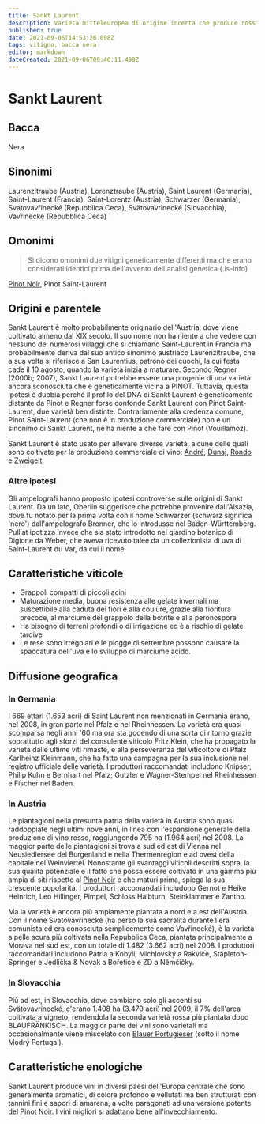 ```yaml
---
title: Sankt Laurent
description: Varietà mitteleuropea di origine incerta che produce rossi vellutati.
published: true
date: 2021-09-06T14:53:26.098Z
tags: vitigno, bacca nera
editor: markdown
dateCreated: 2021-09-06T09:46:11.498Z
---
```


# Sankt Laurent

## Bacca
Nera
## Sinonimi
Laurenzitraube (Austria), Lorenztraube (Austria), Saint Laurent (Germania), Saint-Laurent (Francia), Saint-Lorentz (Austria), Schwarzer (Germania), Svatovavřinecké (Repubblica Ceca), Svätovavrinecké (Slovacchia), Vavřinecké (Repubblica Ceca)

## Omonimi
> Si dicono omonimi due vitigni geneticamente differenti ma che erano considerati identici prima dell'avvento dell'analisi genetica
{.is-info}

[Pinot Noir](/vitigni/bacca-nera/pinot-noir), Pinot Saint-Laurent

## Origini e parentele
Sankt Laurent è molto probabilmente originario dell'Austria, dove viene coltivato almeno dal XIX secolo. Il suo nome non ha niente a che vedere con nessuno dei numerosi villaggi che si chiamano Saint-Laurent in Francia ma probabilmente deriva dal suo antico sinonimo austriaco Laurenzitraube, che a sua volta si riferisce a San Laurentius, patrono dei cuochi, la cui festa cade il 10 agosto, quando la varietà inizia a maturare. Secondo Regner (2000b; 2007), Sankt Laurent potrebbe essere una progenie di una varietà ancora sconosciuta che è geneticamente vicina a PINOT. Tuttavia, questa ipotesi è dubbia perché il profilo del DNA di Sankt Laurent è geneticamente distante da Pinot e Regner forse confonde Sankt Laurent con Pinot Saint-Laurent, due varietà ben distinte. Contrariamente alla credenza comune, Pinot Saint-Laurent (che non è in produzione commerciale) non è un sinonimo di Sankt Laurent, né ha niente a che fare con Pinot (Vouillamoz).

Sankt Laurent è stato usato per allevare diverse varietà, alcune delle quali sono coltivate per la produzione commerciale di vino: [André](/vitigni/bacca-nera/andre), [Dunaj](/vitigni/bacca-nera/dunaj), [Rondo](/vitigni/bacca-nera/rondo) e [Zweigelt](/vitigni/bacca-nera/zweigelt).

### Altre ipotesi

Gli ampelografi hanno proposto ipotesi controverse sulle origini di Sankt Laurent. Da un lato, Oberlin suggerisce che potrebbe provenire dall'Alsazia, dove fu notato per la prima volta con il nome Schwarzer (schwarz significa 'nero') dall'ampelografo Bronner, che lo introdusse nel Baden-Württemberg. Pulliat ipotizza invece che sia stato introdotto nel giardino botanico di Digione da Weber, che aveva ricevuto talee da un collezionista di uva di Saint-Laurent du Var, da cui il nome.

## Caratteristiche viticole
- Grappoli compatti di piccoli acini
- Maturazione media, buona resistenza alle gelate invernali ma suscettibile alla caduta dei fiori e alla coulure, grazie alla fioritura precoce, al marciume del grappolo della botrite e alla peronospora
- Ha bisogno di terreni profondi o di irrigazione ed è a rischio di gelate tardive
- Le rese sono irregolari e le piogge di settembre possono causare la spaccatura dell'uva e lo sviluppo di marciume acido.

## Diffusione geografica

### In Germania

I 669 ettari (1.653 acri) di Saint Laurent non menzionati in Germania erano, nel 2008, in gran parte nel Pfalz e nel Rheinhessen. La varietà era quasi scomparsa negli anni '60 ma ora sta godendo di una sorta di ritorno grazie soprattutto agli sforzi del consulente viticolo Fritz Klein, che ha propagato la varietà dalle ultime viti rimaste, e alla perseveranza del viticoltore di Pfalz Karlheinz Kleinmann, che ha fatto una campagna per la sua inclusione nel registro ufficiale delle varietà. I produttori raccomandati includono Knipser, Philip Kuhn e Bernhart nel Pfalz; Gutzler e Wagner-Stempel nel Rheinhessen e Fischer nel Baden.

### In Austria
Le piantagioni nella presunta patria della varietà in Austria sono quasi raddoppiate negli ultimi nove anni, in linea con l'espansione generale della produzione di vino rosso, raggiungendo 795 ha (1.964 acri) nel 2008. La maggior parte delle piantagioni si trova a sud ed est di Vienna nel Neusiedlersee del Burgenland e nella Thermenregion e ad ovest della capitale nel Weinviertel. Nonostante gli svantaggi viticoli descritti sopra, la sua qualità potenziale e il fatto che possa essere coltivato in una gamma più ampia di siti rispetto al [Pinot Noir](/vitigni/bacca-nera/pinot-noir) e che maturi prima, spiega la sua crescente popolarità. I produttori raccomandati includono Gernot e Heike Heinrich, Leo Hillinger, Pimpel, Schloss Halbturn, Steinklammer e Zantho.

Ma la varietà è ancora più ampiamente piantata a nord e a est dell'Austria. Con il nome Svatovavřinecké (ha perso la sua sacralità durante l'era comunista ed era conosciuta semplicemente come Vavřinecké), è la varietà a pelle scura più coltivata nella Repubblica Ceca, piantata principalmente a Morava nel sud est, con un totale di 1.482 (3.662 acri) nel 2008. I produttori raccomandati includono Patria a Kobylí, Michlovský a Rakvice, Stapleton-Springer e Jedlička & Novak a Bořetice e ZD a Němčičky.

### In Slovacchia

Più ad est, in Slovacchia, dove cambiano solo gli accenti su Svätovavrinecké, c'erano 1.408 ha (3.479 acri) nel 2009, il 7% dell'area coltivata a vigneto, rendendola la seconda varietà rossa più piantata dopo BLAUFRÄNKISCH. La maggior parte dei vini sono varietali ma occasionalmente viene miscelato con [Blauer Portugieser](/vitigni/bacca-nera/blauer-portugieser) (sotto il nome Modrý Portugal).

## Caratteristiche enologiche
Sankt Laurent produce vini in diversi paesi dell'Europa centrale che sono generalmente aromatici, di colore profondo e vellutati ma ben strutturati con tannini fini e sapori di amarena, a volte paragonati ad una versione potente del [Pinot Noir](/vitigni/bacca-nera/pinot-noir). I vini migliori si adattano bene all'invecchiamento.